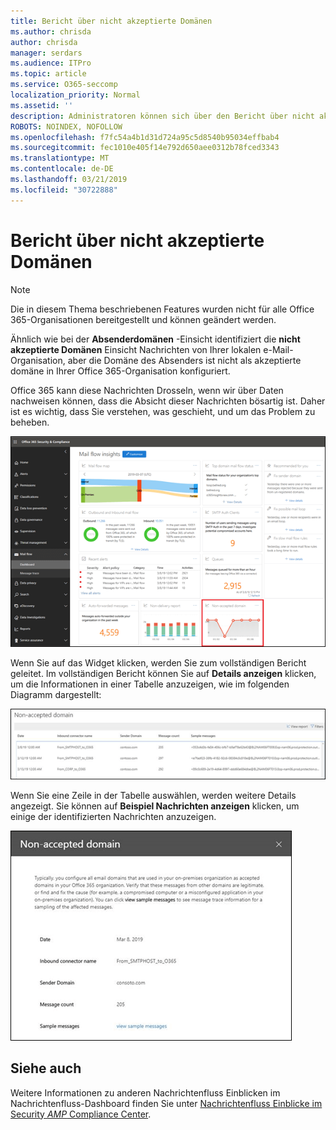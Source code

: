 ```yaml
---
title: Bericht über nicht akzeptierte Domänen
ms.author: chrisda
author: chrisda
manager: serdars
ms.audience: ITPro
ms.topic: article
ms.service: O365-seccomp
localization_priority: Normal
ms.assetid: ''
description: Administratoren können sich über den Bericht über nicht akzeptierte Domänen im Nachrichtenfluss-Dashboard im Office 365 Security & Compliance Center informieren.
ROBOTS: NOINDEX, NOFOLLOW
ms.openlocfilehash: f7fc54a4b1d31d724a95c5d8540b95034effbab4
ms.sourcegitcommit: fec1010e405f14e792d650aee0312b78fced3343
ms.translationtype: MT
ms.contentlocale: de-DE
ms.lasthandoff: 03/21/2019
ms.locfileid: "30722888"
---
```

# <a name="non-accepted-domain-report"></a>Bericht über nicht akzeptierte Domänen

> [!NOTE]
> Die in diesem Thema beschriebenen Features wurden nicht für alle Office 365-Organisationen bereitgestellt und können geändert werden.

Ähnlich wie bei der **Absenderdomänen** -Einsicht identifiziert die **nicht akzeptierte Domänen** Einsicht Nachrichten von Ihrer lokalen e-Mail-Organisation, aber die Domäne des Absenders ist nicht als akzeptierte domäne in Ihrer Office 365-Organisation konfiguriert.

Office 365 kann diese Nachrichten Drosseln, wenn wir über Daten nachweisen können, dass die Absicht dieser Nachrichten bösartig ist. Daher ist es wichtig, dass Sie verstehen, was geschieht, und um das Problem zu beheben.

![Der Bericht über nicht akzeptierte Domäne im Nachrichtenübermittlungs-Dashboard im Office 365 Security & Compliance Center](media/non-accepted-domain-report-selected.png)

Wenn Sie auf das Widget klicken, werden Sie zum vollständigen Bericht geleitet. Im vollständigen Bericht können Sie auf **Details anzeigen** klicken, um die Informationen in einer Tabelle anzuzeigen, wie im folgenden Diagramm dargestellt:

![Details-Tabelle im Bericht "nicht akzeptierte Domäne" anzeigen](media/non-accepted-domain-report-view-details.png)

Wenn Sie eine Zeile in der Tabelle auswählen, werden weitere Details angezeigt. Sie können auf **Beispiel Nachrichten anzeigen** klicken, um einige der identifizierten Nachrichten anzuzeigen.

![Auswählen einer Zeile in der Details-Tabelle im Bericht "nicht akzeptierte Domäne"](media/non-accepted-domain-report-select-row-in-table.png)

## <a name="see-also"></a>Siehe auch

Weitere Informationen zu anderen Nachrichtenfluss Einblicken im Nachrichtenfluss-Dashboard finden Sie unter [Nachrichtenfluss Einblicke im Security _AMP_ Compliance Center](mail-flow-insights-v2.md).

